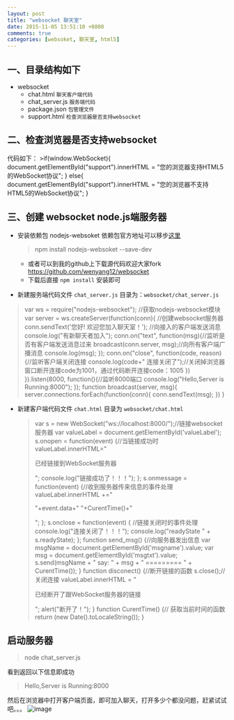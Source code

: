 ```yaml
---
layout: post
title: "websocket 聊天室"
date: 2015-11-05 13:51:10 +0800
comments: true
categories: [websoket, 聊天室, html5]
---
```

## 一、目录结构如下
- websocket
    - chat.html `聊天客户端代码`
    - chat_server.js `服务端代码`
    - package.json `包管理文件`
    - support.html `检查浏览器是否支持websocket`

## 二、检查浏览器是否支持websocket
代码如下：
    >if(window.WebSocket){
        document.getElementById("support").innerHTML = "您的浏览器支持HTML5的WebSocket协议";
    }
    else{
        document.getElementById("support").innerHTML = "您的浏览器不支持HTML5的WebSocket协议";
    }
    
## 三、创建 websocket node.js端服务器
- 安装依赖包 nodejs-websoket 依赖包官方地址可以移步[这里](https://www.npmjs.com/package/nodejs-websocket)
    >npm install nodejs-websoket --save-dev

    - 或者可以到我的github上下载源代码欢迎大家fork <https://github.com/wenyang12/websocket>
    - 下载后直接 `npm install` 安装即可
- 新建服务端代码文件 `chat_server.js` 目录为：`websocket/chat_server.js`

>var ws = require("nodejs-websocket"); //获取nodejs-websocket模块
var server = ws.createServer(function(conn){ //创建websocket服务器
        conn.sendText('您好! 欢迎您加入聊天室！'); //向接入的客户端发送消息
        console.log("有新聊天者加入");
        conn.on("text", function(msg){//监听是否有客户端发送消息过来
                broadcast(conn.server, msg);//向所有客户端广播消息
                console.log(msg);
            });
        conn.on("close", function(code, reason){//监听客户端关闭连接
                console.log(code+" 连接关闭了");//关闭掉浏览器窗口断开连接code为1001，通过代码断开连接code：1005
            })
    }).listen(8000, function(){//监听8000端口
            console.log("Hello,Server is Running:8000");
        });
function broadcast(server, msg){
        server.connections.forEach(function(conn){
                conn.sendText(msg);
            })
    }

- 新建客户端代码文件 `chat.html` 目录为 `websocket/chat.html`

    >var s = new WebSocket("ws://localhost:8000/");//链接websocket服务器
    var valueLabel = document.getElementById('valueLabel');
    s.onopen = function(event) {//当链接成功时
        valueLabel.innerHTML="<p>已经链接到WebSocket服务器</p>";
        console.log("链接成功了！！！");
    };
    s.onmessage = function(event) {//收到服务器传来信息的事件处理
        valueLabel.innerHTML +="<p>"+event.data+" "+CurentTime()+"</p>";
    };
    s.onclose = function(event) { //链接关闭时的事件处理
        console.log("连接关闭了！！！");
        console.log("readyState " + s.readyState);
    };
    function send_msg() {//向服务器发出信息
        var msgName = document.getElementById('msgname').value;
        var msg = document.getElementById('msgtxt').value;
        s.send(msgName + " say: " + msg + " ========= " + CurentTime());
    }
    function disconect() {//断开链接的函数
        s.close();// 关闭连接
        valueLabel.innerHTML = "<p>已经断开了跟WebSocket服务器的链接</p>";
        alert("断开了！");
    }
    function CurentTime() {// 获取当前时间的函数
        return (new Date().toLocaleString());
    }

## 启动服务器
>node chat_server.js

看到返回以下信息即成功
>Hello,Server is Running:8000

然后在浏览器中打开客户端页面，即可加入聊天，打开多少个都没问题，赶紧试试吧。。。
![image](http://wenyang-public.stor.sinaapp.com/Uploads/20151105/1446709473_618194907.JPG)

